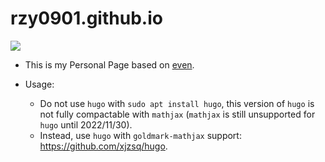 # rzy0901.github.io
![](https://github.com/rzy0901/rzy0901.github.io/actions/workflows/main.yml/badge.svg)
+ This is my Personal Page based on [even](https://github.com/olOwOlo/hugo-theme-even).

+ Usage:

  + Do not use `hugo` with `sudo apt install hugo`, this version of `hugo` is not fully compactable with `mathjax` (`mathjax` is still unsupported for `hugo` until 2022/11/30).
  + Instead, use `hugo` with `goldmark-mathjax` support: <https://github.com/xjzsq/hugo>.

  



